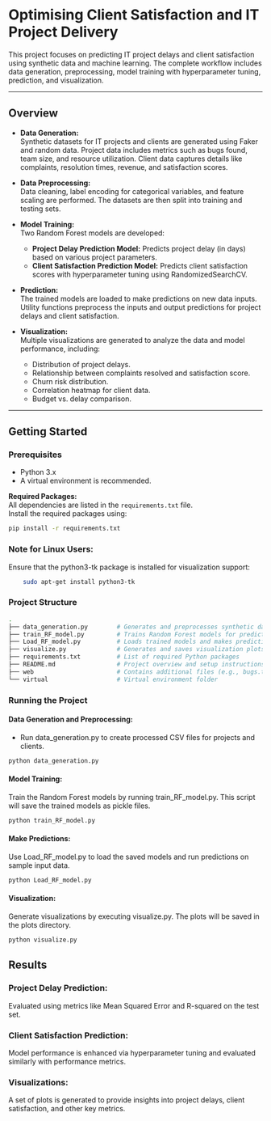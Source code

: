 # Optimising Client Satisfaction and IT Project Delivery

This project focuses on predicting IT project delays and client satisfaction using synthetic data and machine learning. The complete workflow includes data generation, preprocessing, model training with hyperparameter tuning, prediction, and visualization.

---

## Overview

- **Data Generation:**  
  Synthetic datasets for IT projects and clients are generated using Faker and random data. Project data includes metrics such as bugs found, team size, and resource utilization. Client data captures details like complaints, resolution times, revenue, and satisfaction scores.

- **Data Preprocessing:**  
  Data cleaning, label encoding for categorical variables, and feature scaling are performed. The datasets are then split into training and testing sets.

- **Model Training:**  
  Two Random Forest models are developed:
  - **Project Delay Prediction Model:** Predicts project delay (in days) based on various project parameters.
  - **Client Satisfaction Prediction Model:** Predicts client satisfaction scores with hyperparameter tuning using RandomizedSearchCV.

- **Prediction:**  
  The trained models are loaded to make predictions on new data inputs. Utility functions preprocess the inputs and output predictions for project delays and client satisfaction.

- **Visualization:**  
  Multiple visualizations are generated to analyze the data and model performance, including:
  - Distribution of project delays.
  - Relationship between complaints resolved and satisfaction score.
  - Churn risk distribution.
  - Correlation heatmap for client data.
  - Budget vs. delay comparison.

---
## Getting Started
### Prerequisites

- Python 3.x  
- A virtual environment is recommended.

**Required Packages:**  
All dependencies are listed in the `requirements.txt` file.  
Install the required packages using:

```bash
pip install -r requirements.txt
```

### Note for Linux Users:

Ensure that the python3-tk package is installed for visualization support:
    
```bash
    sudo apt-get install python3-tk
```

### Project Structure

```bash
.
├── data_generation.py        # Generates and preprocesses synthetic datasets
├── train_RF_model.py         # Trains Random Forest models for predictions
├── Load_RF_model.py          # Loads trained models and makes predictions on input data
├── visualize.py              # Generates and saves visualization plots
├── requirements.txt          # List of required Python packages
├── README.md                 # Project overview and setup instructions
├── web                       # Contains additional files (e.g., bugs.txt for Linux tk installation)
└── virtual                   # Virtual environment folder
```

### Running the Project

#### Data Generation and Preprocessing:
- Run data_generation.py to create processed CSV files for projects and clients.

```bash
python data_generation.py
 ```
#### Model Training:
Train the Random Forest models by running train_RF_model.py. This script will save the trained models as pickle files.

```bash 
python train_RF_model.py
```

#### Make Predictions:
Use Load_RF_model.py to load the saved models and run predictions on sample input data.


```bash
python Load_RF_model.py
```

#### Visualization:
Generate visualizations by executing visualize.py. The plots will be saved in the plots directory.

```bash
python visualize.py
```

## Results
### Project Delay Prediction:
Evaluated using metrics like Mean Squared Error and R-squared on the test set.

### Client Satisfaction Prediction:
Model performance is enhanced via hyperparameter tuning and evaluated similarly with performance metrics.

### Visualizations:
A set of plots is generated to provide insights into project delays, client satisfaction, and other key metrics.



